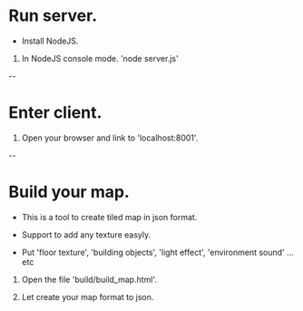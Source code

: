 # Run server.

* Install NodeJS.

1. In NodeJS console mode. 'node server.js'

--

# Enter client.

1. Open your browser and link to 'localhost:8001'.

--

# Build your map.

* This is a tool to create tiled map in json format.

* Support to add any texture easyly.

* Put 'floor texture', 'building objects', 'light effect', 'environment sound' ... etc 

1. Open the file 'build/build_map.html'.

2. Let create your map format to json.

